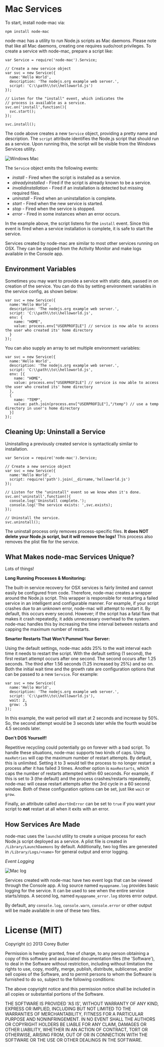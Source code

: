 # Mac Services

To start, install node-mac via:

    npm install node-mac

node-mac has a utility to run Node.js scripts as Mac daemons. Please note that like all
Mac daemons, creating one requires sudo/root privileges. To create a service with
node-mac, prepare a script like:

    var Service = require('node-mac').Service;

    // Create a new service object
    var svc = new Service({
      name:'Hello World',
      description: 'The nodejs.org example web server.',
      script: 'C:\\path\\to\\helloworld.js')
    });

    // Listen for the "install" event, which indicates the
    // process is available as a service.
    svc.on('install',function(){
      svc.start();
    });

    svc.install();

The code above creates a new `Service` object, providing a pretty name and description.
The `script` attribute identifies the Node.js script that should run as a service. Upon running
this, the script will be visible from the Windows Services utility.

![Windows Mac](https://raw.github.com/coreybutler/node-mac/master/docs/helloworlddaemon.png)

The `Service` object emits the following events:

- _install_ - Fired when the script is installed as a service.
- _alreadyinstalled_ - Fired if the script is already known to be a service.
- _invalidinstallation_ - Fired if an installation is detected but missing required files.
- _uninstall_ - Fired when an uninstallation is complete.
- _start_ - Fired when the new service is started.
- _stop_ - Fired when the service is stopped.
- _error_ - Fired in some instances when an error occurs.

In the example above, the script listens for the `install` event. Since this event
is fired when a service installation is complete, it is safe to start the service.

Services created by node-mac are similar to most other services running on OSX.
They can be stopped from the Activity Monitor and make logs available in the Console app.

## Environment Variables

Sometimes you may want to provide a service with static data, passed in on creation of the service. You can do this by setting environment variables in the service config, as shown below:

    var svc = new Service({
      name:'Hello World',
      description: 'The nodejs.org example web server.',
      script: 'C:\\path\\to\\helloworld.js',
      env: {
        name: "HOME",
        value: process.env["USERPROFILE"] // service is now able to access the user who created its' home directory
      }
    });

You can also supply an array to set multiple environment variables:

    var svc = new Service({
      name:'Hello World',
      description: 'The nodejs.org example web server.',
      script: 'C:\\path\\to\\helloworld.js',
      env: [{
        name: "HOME",
        value: process.env["USERPROFILE"] // service is now able to access the user who created its' home directory
      },
      {
        name: "TEMP",
        value: path.join(process.env["USERPROFILE"],"/temp") // use a temp directory in user's home directory
      }]
    });

## Cleaning Up: Uninstall a Service

Uninstalling a previously created service is syntactically similar to installation.

    var Service = require('node-mac').Service;

    // Create a new service object
    var svc = new Service({
      name:'Hello World',
      script: require('path').join(__dirname,'helloworld.js')
    });

    // Listen for the "uninstall" event so we know when it's done.
    svc.on('uninstall',function(){
      console.log('Uninstall complete.');
      console.log('The service exists: ',svc.exists);
    });

    // Uninstall the service.
    svc.uninstall();

The uninstall process only removes process-specific files. **It does NOT delete your Node.js script, but it will remove the logs!**
This process also removes the plist file for the service.

## What Makes node-mac Services Unique?

Lots of things!

**Long Running Processes & Monitoring:**

The built-in service recovery for OSX services is fairly limited and cannot easily be configured
from code. Therefore, node-mac creates a wrapper around the Node.js script. This wrapper
is responsible for restarting a failed service in an intelligent and configurable manner. For example,
if your script crashes due to an unknown error, node-mac will attempt to restart it. By default,
this occurs every second. However; if the script has a fatal flaw that makes it crash repeatedly,
it adds unnecessary overhead to the system. node-mac handles this by increasing the time interval
between restarts and capping the maximum number of restarts.

**Smarter Restarts That Won't Pummel Your Server:**

Using the default settings, node-mac adds 25% to the wait interval each time it needs to restart
the script. With the default setting (1 second), the first restart attempt occurs after one second.
The second occurs after 1.25 seconds. The third after 1.56 seconds (1.25 increased by 25%) and so on.
Both the initial wait time and the growth rate are configuration options that can be passed to a new
`Service`. For example:

    var svc = new Service({
      name:'Hello World',
      description: 'The nodejs.org example web server.',
      script: 'C:\\path\\to\\helloworld.js'),
      wait: 2,
      grow: .5
    });

In this example, the wait period will start at 2 seconds and increase by 50%. So, the second attempt
would be 3 seconds later while the fourth would be 4.5 seconds later.

**Don't DOS Yourself!**

Repetitive recycling could potentially go on forever with a bad script. To handle these situations, node-mac
supports two kinds of caps. Using `maxRetries` will cap the maximum number of restart attempts. By
default, this is unlimited. Setting it to 3 would tell the process to no longer restart a process
after it has failed 3 times. Another option is `maxRestarts`, which caps the number of restarts attempted
within 60 seconds. For example, if this is set to 3 (the default) and the process crashes/restarts repeatedly,
node-mac will cease restart attempts after the 3rd cycle in a 60 second window. Both of these
configuration options can be set, just like `wait` or `grow`.

Finally, an attribute called `abortOnError` can be set to `true` if you want your script to **not** restart
at all when it exits with an error.

## How Services Are Made

node-mac uses the `launchd` utility to create a unique process
for each Node.js script deployed as a service. A plist file is created in `/Library/LaunchDaemons`
by default. Additionally, two log files are generated in `/Library/Logs/<name>` for general output
and error logging.

_Event Logging_

![Mac log](https://raw.github.com/coreybutler/node-mac/master/docs/helloworldlog.png)

Services created with node-mac have two event logs that can be viewed through the Console app.
A log source named `myappname.log` provides basic logging for the service. It can be used to see
when the entire service starts/stops. A second log, named `myappname_error.log` stores error output.

By default, any `console.log`, `console.warn`, `console.error` or other output will be made available
in one of these two files.

# License (MIT)

Copyright (c) 2013 Corey Butler

Permission is hereby granted, free of charge, to any person obtaining
a copy of this software and associated documentation files (the
'Software'), to deal in the Software without restriction, including
without limitation the rights to use, copy, modify, merge, publish,
distribute, sublicense, and/or sell copies of the Software, and to
permit persons to whom the Software is furnished to do so, subject to
the following conditions:

The above copyright notice and this permission notice shall be
included in all copies or substantial portions of the Software.

THE SOFTWARE IS PROVIDED 'AS IS', WITHOUT WARRANTY OF ANY KIND,
EXPRESS OR IMPLIED, INCLUDING BUT NOT LIMITED TO THE WARRANTIES OF
MERCHANTABILITY, FITNESS FOR A PARTICULAR PURPOSE AND NONINFRINGEMENT.
IN NO EVENT SHALL THE AUTHORS OR COPYRIGHT HOLDERS BE LIABLE FOR ANY
CLAIM, DAMAGES OR OTHER LIABILITY, WHETHER IN AN ACTION OF CONTRACT,
TORT OR OTHERWISE, ARISING FROM, OUT OF OR IN CONNECTION WITH THE
SOFTWARE OR THE USE OR OTHER DEALINGS IN THE SOFTWARE.

